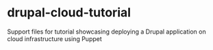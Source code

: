 drupal-cloud-tutorial
=====================

Support files for tutorial showcasing deploying a Drupal application on cloud infrastructure using Puppet